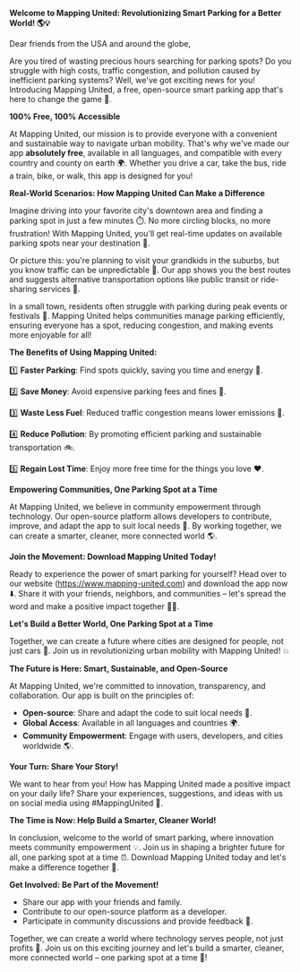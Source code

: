 **Welcome to Mapping United: Revolutionizing Smart Parking for a Better World! 🌎💡**

Dear friends from the USA and around the globe,

Are you tired of wasting precious hours searching for parking spots? Do you struggle with high costs, traffic congestion, and pollution caused by inefficient parking systems? Well, we've got exciting news for you! Introducing Mapping United, a free, open-source smart parking app that's here to change the game 🚀.

**100% Free, 100% Accessible**

At Mapping United, our mission is to provide everyone with a convenient and sustainable way to navigate urban mobility. That's why we've made our app **absolutely free**, available in all languages, and compatible with every country and county on earth 🌍. Whether you drive a car, take the bus, ride a train, bike, or walk, this app is designed for you!

**Real-World Scenarios: How Mapping United Can Make a Difference**

Imagine driving into your favorite city's downtown area and finding a parking spot in just a few minutes ⏱️. No more circling blocks, no more frustration! With Mapping United, you'll get real-time updates on available parking spots near your destination 📍.

Or picture this: you're planning to visit your grandkids in the suburbs, but you know traffic can be unpredictable 🚗. Our app shows you the best routes and suggests alternative transportation options like public transit or ride-sharing services 🚌.

In a small town, residents often struggle with parking during peak events or festivals 🎉. Mapping United helps communities manage parking efficiently, ensuring everyone has a spot, reducing congestion, and making events more enjoyable for all!

**The Benefits of Using Mapping United:**

1️⃣ **Faster Parking**: Find spots quickly, saving you time and energy 💪.

2️⃣ **Save Money**: Avoid expensive parking fees and fines 🤑.

3️⃣ **Waste Less Fuel**: Reduced traffic congestion means lower emissions 🌿.

4️⃣ **Reduce Pollution**: By promoting efficient parking and sustainable transportation 🚲.

5️⃣ **Regain Lost Time**: Enjoy more free time for the things you love ❤️.

**Empowering Communities, One Parking Spot at a Time**

At Mapping United, we believe in community empowerment through technology. Our open-source platform allows developers to contribute, improve, and adapt the app to suit local needs 🤝. By working together, we can create a smarter, cleaner, more connected world 🌎.

**Join the Movement: Download Mapping United Today!**

Ready to experience the power of smart parking for yourself? Head over to our website (https://www.mapping-united.com) and download the app now ⬇️. Share it with your friends, neighbors, and communities – let's spread the word and make a positive impact together 🤜🤛.

**Let's Build a Better World, One Parking Spot at a Time**

Together, we can create a future where cities are designed for people, not just cars 🌈. Join us in revolutionizing urban mobility with Mapping United! 💥

**The Future is Here: Smart, Sustainable, and Open-Source**

At Mapping United, we're committed to innovation, transparency, and collaboration. Our app is built on the principles of:

* **Open-source**: Share and adapt the code to suit local needs 🤝.
* **Global Access**: Available in all languages and countries 🌍.
* **Community Empowerment**: Engage with users, developers, and cities worldwide 🌎.

**Your Turn: Share Your Story!**

We want to hear from you! How has Mapping United made a positive impact on your daily life? Share your experiences, suggestions, and ideas with us on social media using #MappingUnited 📱.

**The Time is Now: Help Build a Smarter, Cleaner World!**

In conclusion, welcome to the world of smart parking, where innovation meets community empowerment 💡. Join us in shaping a brighter future for all, one parking spot at a time ⏰. Download Mapping United today and let's make a difference together 🌟.

**Get Involved: Be Part of the Movement!**

* Share our app with your friends and family.
* Contribute to our open-source platform as a developer.
* Participate in community discussions and provide feedback 💬.

Together, we can create a world where technology serves people, not just profits 💖. Join us on this exciting journey and let's build a smarter, cleaner, more connected world – one parking spot at a time 🌟!